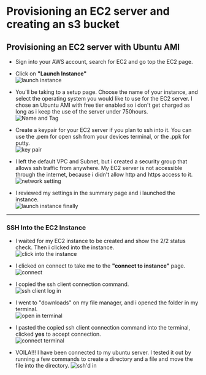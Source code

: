 # Provisioning an EC2 server and creating an s3 bucket 

## Provisioning an EC2 server with Ubuntu AMI 
- Sign into your AWS account, search for EC2 and go top the EC2 page. 

- Click on **"Launch Instance"**  
![launch instance](https://user-images.githubusercontent.com/105195327/230625922-e735e3be-3fb9-465a-88c8-3a84140d9dfe.png)   

- You'll be taking to a setup page. Choose the name of your instance, and select the operating system you would like to use for the EC2 server. I chose an Ubuntu AMI with free tier enabled so i don't get charged as long as i keep the use of the server under 750hours.   
![Name and Tag](https://user-images.githubusercontent.com/105195327/230625947-db0acc8d-853a-4c53-a7ee-1dcb1de9faa4.png)   


- Create a keypair for your EC2 server if you plan to ssh into it. You can use the .pem for open ssh from your devices terminal, or the .ppk for putty.   
![key pair](https://user-images.githubusercontent.com/105195327/230625963-b1b5f181-8a2b-4afe-921c-79989d213498.png)   


- I left the default VPC and Subnet, but i created a security group that allows ssh traffic from anywhere. My EC2 server is not accessible through the internet, because i didn't allow http and https access to it.   
![network setting](https://user-images.githubusercontent.com/105195327/230625980-30237218-f1ad-4919-8d32-e9917b754229.png)   


- I reviewed my settings in the summary page and i launched the instance.   
![launch instance finally](https://user-images.githubusercontent.com/105195327/230625992-f21cf481-f506-4a4c-8e03-48c0e99a78a9.png)   


---
### SSH Into the EC2 Instance
- I waited for my EC2 instance to be created and show the 2/2 status check. Then i clicked into the instance.   
![click into the instance](https://user-images.githubusercontent.com/105195327/230626046-723c8e44-31b6-4bb0-9626-de725412dfa4.png)  


- I clicked on connect to take me to the **"connect to instance"** page.   
![connect](https://user-images.githubusercontent.com/105195327/230626066-17402859-2cae-4663-80b3-9851077b113b.png)   


- I copied the ssh client connection command.  
![ssh client log in](https://user-images.githubusercontent.com/105195327/230626081-9cc81256-50ab-4be0-a0d0-0c1493b705ae.png)   


- I went to "downloads" on my file manager, and i opened the folder in my terminal.   
![open in terminal](https://user-images.githubusercontent.com/105195327/230626097-a7168a97-003f-4b87-9bab-ca73857139a0.png)   


- I pasted the copied ssh client connection command into the terminal, clicked **yes** to accept connection.   
![connect terminal](https://user-images.githubusercontent.com/105195327/230626104-936263ee-6ad3-461f-af54-583078e01fba.png)   


- VOILA!!! I have been connected to my ubuntu server. I tested it out by running a few commands to create a directory and a file and move the file into the directory. 
![ssh'd in](https://user-images.githubusercontent.com/105195327/230626117-4c1a9fe5-879e-48ed-849a-bcdda334ea51.png)   

